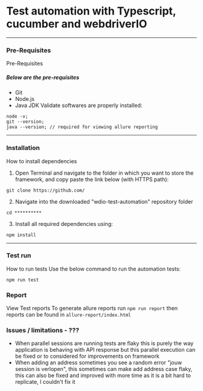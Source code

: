# Test automation with Typescript, cucumber and webdriverIO

***
### Pre-Requisites

Pre-Requisites
##### Below are the pre-requisites
* Git
* Node.js
* Java JDK
Validate softwares are properly installed:
```shell
node -v;
git --version;
java --version; // required for viewing allure reporting
```

***
### Installation

How to install dependencies
1. Open Terminal and navigate to the folder in which you want to store the
framework, and copy paste the link below (with HTTPS path):
```shell
git clone https://github.com/
```
2. Navigate into the downloaded "wdio-test-automation" repository folder
```shell
cd **********
```

3. Install all required dependencies using:
```shell
npm install
```

***
### Test run

How to run tests
Use the below command to run the automation tests:
```shell
npm run test
```

### Report

View Test reports
To generate allure reports run `npm run report` then reports can be found in
`allure-report/index.html`

### Issues / limitations - ???
* When parallel sessions are running tests are flaky this is purely the way
application is behaving with API response but this parallel execution can be fixed
or to considered for improvements on framework
* When adding an address sometimes you see a random error "jouw session is
verlopen", this sometimes can make add address case flaky, this can also be fixed
and improved with more time as it is a bit hard to replicate, I couldn't fix it